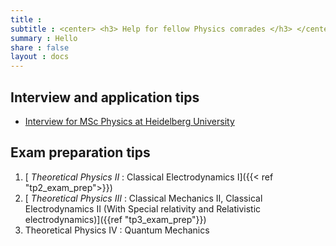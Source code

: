 ```yaml
---
title :
subtitle : <center> <h3> Help for fellow Physics comrades </h3> </center>
summary : Hello
share : false
layout : docs
---
```


## Interview and application tips

- [Interview for MSc Physics at Heidelberg University](https://www.physik.uni-heidelberg.de/studium/master/?lang=en) 



## Exam preparation tips

1. [ _Theoretical Physics II_ : Classical Electrodynamics I]({{< ref "tp2_exam_prep">}})
2. [ _Theoretical Physics III_ :  Classical Mechanics II, Classical Electrodynamics II (With Special relativity and Relativistic electrodynamics)]({{ref "tp3_exam_prep"}})
3. Theoretical Physics IV : Quantum Mechanics

